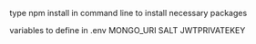 type npm install in command line to install necessary packages

variables to define in .env
MONGO_URI
SALT
JWTPRIVATEKEY